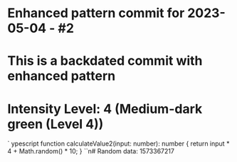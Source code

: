 ﻿# Enhanced pattern commit for 2023-05-04 - #2
# This is a backdated commit with enhanced pattern
# Intensity Level: 4 (Medium-dark green (Level 4))
`	ypescript
function calculateValue2(input: number): number {
    return input * 4 + Math.random() * 10;
}
``n# Random data: 1573367217

